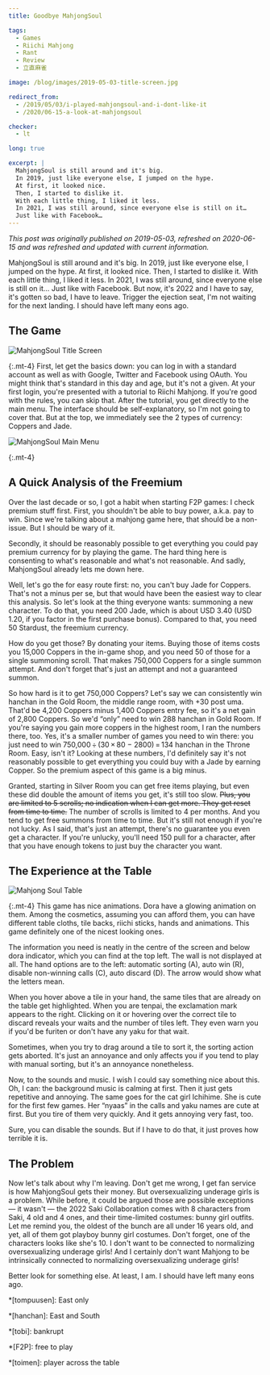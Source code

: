 ```yaml
---
title: Goodbye MahjongSoul

tags:
  - Games
  - Riichi Mahjong
  - Rant
  - Review
  - 立直麻雀

image: /blog/images/2019-05-03-title-screen.jpg

redirect_from: 
  - /2019/05/03/i-played-mahjongsoul-and-i-dont-like-it
  - /2020/06-15-a-look-at-mahjongsoul

checker:
  - lt

long: true

excerpt: |
  MahjongSoul is still around and it's big.
  In 2019, just like everyone else, I jumped on the hype.
  At first, it looked nice.
  Then, I started to dislike it.
  With each little thing, I liked it less.
  In 2021, I was still around, since everyone else is still on it…
  Just like with Facebook…
---
```

*This post was originally published on 2019-05-03, refreshed on 2020-06-15 and was refreshed and updated with current information.*

MahjongSoul is still around and it's big.
In 2019, just like everyone else, I jumped on the hype.
At first, it looked nice.
Then, I started to dislike it.
With each little thing, I liked it less.
In 2021, I was still around, since everyone else is still on it…
Just like with Facebook.
But now, it's 2022 and I have to say, it's gotten so bad, I have to leave.
Trigger the ejection seat, I'm not waiting for the next landing.
I should have left many eons ago.

<!--more-->
## The Game

<picture>
  <source srcset="{{ '/blog/images/2019-05-03-title-screen.avif' | absolute_url }}" type="image/avif">
  <source srcset="{{ '/blog/images/2019-05-03-title-screen.webp' | absolute_url }}" type="image/webp">
  <img loading="lazy" src="{{ '/blog/images/2019-05-03-title-screen.jpg' | absolute_url }}" alt="MahjongSoul Title Screen">
</picture>

{:.mt-4}
First, let get the basics down: you can log in with a standard account as well as with Google, Twitter and Facebook using OAuth.
You might think that's standard in this day and age, but it's not a given.
At your first login, you're presented with a tutorial to Riichi Mahjong.
If you're good with the rules, you can skip that.
After the tutorial, you get directly to the main menu.
The interface should be self-explanatory, so I'm not going to cover that.
But at the top, we immediately see the 2 types of currency: Coppers and Jade.

<picture>
  <source srcset="{{ '/blog/images/2019-05-03-main-menu.avif' | absolute_url }}" type="image/avif">
  <source srcset="{{ '/blog/images/2019-05-03-main-menu.webp' | absolute_url }}" type="image/webp">
  <img loading="lazy" src="{{ '/blog/images/2019-05-03-main-menu.jpg' | absolute_url }}" alt="MahjongSoul Main Menu">
</picture>

{:.mt-4}
## A Quick Analysis of the Freemium

Over the last decade or so, I got a habit when starting F2P games: I check premium stuff first.
First, you shouldn't be able to buy power, a.k.a. pay to win.
Since we're talking about a mahjong game here, that should be a non-issue.
But I should be wary of it.

Secondly, it should be reasonably possible to get everything you could pay premium currency for by playing the game.
The hard thing here is consenting to what's reasonable and what's not reasonable.
And sadly, MahjongSoul already lets me down here.

Well, let's go the for easy route first: no, you can't buy Jade for Coppers.
That's not a minus per se, but that would have been the easiest way to clear this analysis.
So let's look at the thing everyone wants: summoning a new character.
To do that, you need 200 Jade, which is about USD 3.40 (USD 1.20, if you factor in the first purchase bonus).
Compared to that, you need 50 Stardust, the freemium currency.

How do you get those?
By donating your items.
Buying those of items costs you 15,000 Coppers in the in-game shop, and you need 50 of those for a single summoning scroll.
That makes 750,000 Coppers for a single summon attempt.
And don't forget that's just an attempt and not a guaranteed summon.

So how hard is it to get 750,000 Coppers?
Let's say we can consistently win hanchan in the Gold Room, the middle range room, with +30 post uma.
That'd be 4,200 Coppers minus 1,400 Coppers entry fee, so it's a net gain of 2,800 Coppers.
So we'd “only” need to win 288 hanchan in Gold Room.
If you're saying you gain more coppers in the highest room, I ran the numbers there, too.
Yes, it's a smaller number of games you need to win there: you just need to win 750,000&thinsp;÷&thinsp;(30&thinsp;×&thinsp;80 − 2800)&thinsp;=&thinsp;134&nbsp;hanchan in the Throne Room.
Easy, isn't it?
Looking at these numbers, I'd definitely say it's not reasonably possible to get everything you could buy with a Jade by earning Copper.
So the premium aspect of this game is a big minus.

Granted, starting in Silver Room you can get free items playing, but even these did double the amount of items you get, it's still too slow.
~~Plus, you are limited to 5 scrolls; no indication when I can get more.
They get reset from time to time.~~
The number of scrolls is limited to 4 per months.
And you tend to get free summons from time to time.
But it's still not enough if you're not lucky.
As I said, that's just an attempt, there's no guarantee you even get a character.
If you're unlucky, you'll need 150 pull for a character, after that you have enough tokens to just buy the character you want.

## The Experience at the Table

<picture>
  <source srcset="{{ '/blog/images/2019-05-03-table.avif' | absolute_url }}" type="image/avif">
  <source srcset="{{ '/blog/images/2019-05-03-table.webp' | absolute_url }}" type="image/webp">
  <img loading="lazy" src="{{ '/blog/images/2019-05-03-table.jpg' | absolute_url }}" alt="Mahjong Soul Table">
</picture>

{:.mt-4}
This game has nice animations.
Dora have a glowing animation on them.
Among the cosmetics, assuming you can afford them, you can have different table cloths, tile backs, riichi sticks, hands and animations.
This game definitely one of the nicest looking ones.

The information you need is neatly in the centre of the screen and below dora indicator, which you can find at the top left.
The wall is not displayed at all.
The hand options are to the left: automatic sorting (A), auto win (R), disable non-winning calls (C), auto discard (D).
The arrow would show what the letters mean.

When you hover above a tile in your hand, the same tiles that are already on the table get highlighted.
When you are tenpai, the exclamation mark appears to the right.
Clicking on it or hovering over the correct tile to discard reveals your waits and the number of tiles left.
They even warn you if you'd be furiten or don't have any yaku for that wait.

Sometimes, when you try to drag around a tile to sort it, the sorting action gets aborted.
It's just an annoyance and only affects you if you tend to play with manual sorting, but it's an annoyance nonetheless.

Now, to the sounds and music.
I wish I could say something nice about this.
Oh, I can: the background music is calming at first.
Then it just gets repetitive and annoying.
The same goes for the cat girl Ichihime.
She is cute for the first few games.
Her “nyaas” in the calls and yaku names are cute at first.
But you tire of them very quickly.
And it gets annoying very fast, too.

Sure, you can disable the sounds.
But if I have to do that, it just proves how terrible it is.

## The Problem

Now let's talk about why I'm leaving.
Don't get me wrong, I get fan service is how MahjongSoul gets their money.
But oversexualizing underage girls is a problem.
While before, it could be argued those are possible exceptions — it wasn't — the 2022 Saki Collaboration comes with 8 characters from Saki, 4 old and 4 ones, and their time-limited costumes: bunny girl outfits.
Let me remind you, the oldest of the bunch are all under 16 years old, and yet, all of them got playboy bunny girl costumes.
Don't forget, one of the characters looks like she's 10.
I don't want to be connected to normalizing oversexualizing underage girls!
And I certainly don't want Mahjong to be intrinsically connected to normalizing oversexualizing underage girls!

Better look for something else.
At least, I am.
I should have left many eons ago.

*[tompuusen]: East only

*[hanchan]: East and South

*[tobi]: bankrupt

*[F2P]: free to play

*[toimen]: player across the table
